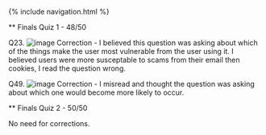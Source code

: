 {% include navigation.html %}

** Finals Quiz 1  - 48/50

Q23. ![image](https://user-images.githubusercontent.com/89223558/164543990-f51004dd-b1ea-4d26-8671-0b8fc4a9978e.png)
Correction - I believed this question was asking about which of the things make the user most vulnerable from the user using it. I believed users were more susceptable to scams from their email then cookies, I read the question wrong. 

Q49. ![image](https://user-images.githubusercontent.com/89223558/164544364-c7a7c543-5526-41dc-b38f-745a59222761.png)
Correction - I misread and thought the question was asking about which one would become more likely to occur. 

** Finals Quiz 2 - 50/50

No need for corrections.
